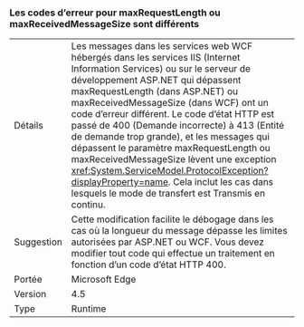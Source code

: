 ### <a name="error-codes-for-maxrequestlength-or-maxreceivedmessagesize-are-different"></a>Les codes d’erreur pour maxRequestLength ou maxReceivedMessageSize sont différents

|   |   |
|---|---|
|Détails|Les messages dans les services web WCF hébergés dans les services IIS (Internet Information Services) ou sur le serveur de développement ASP.NET qui dépassent maxRequestLength (dans ASP.NET) ou maxReceivedMessageSize (dans WCF) ont un code d’erreur différent. Le code d’état HTTP est passé de 400 (Demande incorrecte) à 413 (Entité de demande trop grande), et les messages qui dépassent le paramètre maxRequestLength ou maxReceivedMessageSize lèvent une exception <xref:System.ServiceModel.ProtocolException?displayProperty=name>. Cela inclut les cas dans lesquels le mode de transfert est Transmis en continu.|
|Suggestion|Cette modification facilite le débogage dans les cas où la longueur du message dépasse les limites autorisées par ASP.NET ou WCF. Vous devez modifier tout code qui effectue un traitement en fonction d’un code d’état HTTP 400.|
|Portée|Microsoft Edge|
|Version|4.5|
|Type|Runtime|


